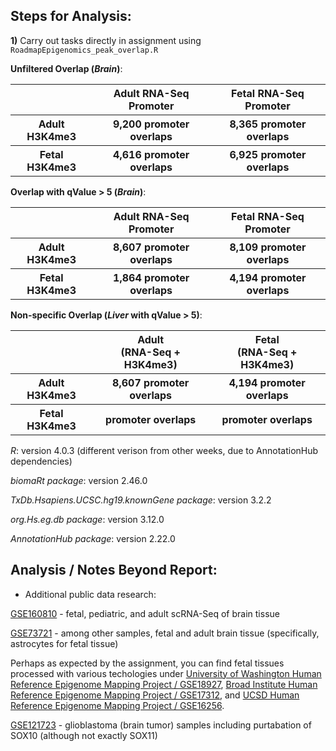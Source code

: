 ## Steps for Analysis:

**1)** Carry out tasks directly in assignment using `RoadmapEpigenomics_peak_overlap.R`

**Unfiltered Overlap (*Brain*)**:

<table>
  <tbody>
    <tr>
      <th align="center"></th>
      <th align="center"><b>Adult RNA-Seq Promoter</b></th>
	  <th align="center"><b>Fetal RNA-Seq Promoter</b></th>
    </tr>
     <tr>
      <th align="center"><b>Adult H3K4me3</b></th>
      <th align="center">9,200 promoter overlaps</th>
	  <th align="center">8,365 promoter overlaps</th>
    </tr>
     <tr>
      <th align="center"><b>Fetal H3K4me3</b></th>
      <th align="center">4,616 promoter overlaps</th>
	  <th align="center">6,925 promoter overlaps</th>
    </tr>
</tbody>
</table>

**Overlap with qValue > 5 (*Brain*)**:

<table>
  <tbody>
    <tr>
      <th align="center"></th>
      <th align="center"><b>Adult RNA-Seq Promoter</b></th>
	  <th align="center"><b>Fetal RNA-Seq Promoter</b></th>
    </tr>
     <tr>
      <th align="center"><b>Adult H3K4me3</b></th>
      <th align="center">8,607 promoter overlaps</th>
	  <th align="center">8,109 promoter overlaps</th>
    </tr>
     <tr>
      <th align="center"><b>Fetal H3K4me3</b></th>
      <th align="center">1,864 promoter overlaps</th>
	  <th align="center">4,194 promoter overlaps</th>
    </tr>
</tbody>
</table>

**Non-specific Overlap (*Liver* with qValue > 5)**:

<table>
  <tbody>
    <tr>
      <th align="center"></th>
      <th align="center"><b>Adult<br>(RNA-Seq + H3K4me3)</b></th>
	  <th align="center"><b>Fetal<br>(RNA-Seq + H3K4me3)</b></th>
    </tr>
     <tr>
      <th align="center"><b>Adult H3K4me3</b></th>
      <th align="center">8,607 promoter overlaps</th>
	  <th align="center">4,194 promoter overlaps</th>
    </tr>
     <tr>
      <th align="center"><b>Fetal H3K4me3</b></th>
      <th align="center"> promoter overlaps</th>
	  <th align="center"> promoter overlaps</th>
    </tr>
</tbody>
</table>

*R*: version 4.0.3 (different verison from other weeks, due to AnnotationHub dependencies)

*biomaRt package*: version 2.46.0

*TxDb.Hsapiens.UCSC.hg19.knownGene package*: version 3.2.2

*org.Hs.eg.db package*: version 3.12.0

*AnnotationHub package*: version 2.22.0

## Analysis / Notes Beyond Report:

- Additional public data research:

[GSE160810](https://www.ncbi.nlm.nih.gov/geo/query/acc.cgi?acc=GSE160810) - fetal, pediatric, and adult scRNA-Seq of brain tissue

[GSE73721](https://www.ncbi.nlm.nih.gov/geo/query/acc.cgi?acc=GSE73721) - among other samples, fetal and adult brain tissue (specifically, astrocytes for fetal tissue)

Perhaps as expected by the assignment, you can find fetal tissues processed with various techologies under [University of Washington Human Reference Epigenome Mapping Project / GSE18927](https://www.ncbi.nlm.nih.gov/geo/query/acc.cgi?acc=GSE18927), [Broad Institute Human Reference Epigenome Mapping Project / GSE17312](https://www.ncbi.nlm.nih.gov/geo/query/acc.cgi?acc=GSE17312), and [	UCSD Human Reference Epigenome Mapping Project / GSE16256](https://www.ncbi.nlm.nih.gov/geo/query/acc.cgi?acc=GSE16256).

[GSE121723](https://www.ncbi.nlm.nih.gov/geo/query/acc.cgi?acc=GSE121723) - glioblastoma (brain tumor) samples including purtabation of SOX10 (although not exactly SOX11)